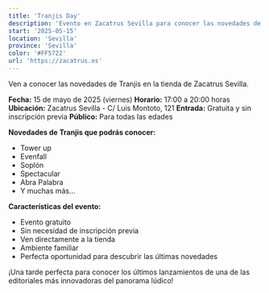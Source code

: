 ```yaml
---
title: 'Tranjis Day'
description: 'Evento en Zacatrus Sevilla para conocer las novedades de Tranjis con múltiples juegos disponibles.'
start: '2025-05-15'
location: 'Sevilla'
province: 'Sevilla'
color: '#FF5722'
url: 'https://zacatrus.es'
---
```


Ven a conocer las novedades de Tranjis en la tienda de Zacatrus Sevilla.

**Fecha:** 15 de mayo de 2025 (viernes)
**Horario:** 17:00 a 20:00 horas
**Ubicación:** Zacatrus Sevilla - C/ Luis Montoto, 121
**Entrada:** Gratuita y sin inscripción previa
**Público:** Para todas las edades

**Novedades de Tranjis que podrás conocer:**
- Tower up
- Evenfall
- Soplón
- Spectacular
- Abra Palabra
- Y muchas más...

**Características del evento:**
- Evento gratuito
- Sin necesidad de inscripción previa
- Ven directamente a la tienda
- Ambiente familiar
- Perfecta oportunidad para descubrir las últimas novedades

¡Una tarde perfecta para conocer los últimos lanzamientos de una de las editoriales más innovadoras del panorama lúdico!
